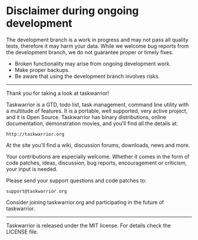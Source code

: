 # Disclaimer during ongoing development

The development branch is a work in progress and may not pass all quality tests,
therefore it may harm your data.  While we welcome bug reports from the
development branch, we do not guarantee proper or timely fixes.

- Broken functionality may arise from ongoing development work.
- Make proper backups.
- Be aware that using the development branch involves risks.

---

Thank you for taking a look at taskwarrior!

Taskwarrior is a GTD, todo list, task management, command line utility with a
multitude of features.  It is a portable, well supported, very active project,
and it is Open Source.  Taskwarrior has binary distributions, online
documentation, demonstration movies, and you'll find all the details at:

    http://taskwarrior.org

At the site you'll find a wiki, discussion forums, downloads, news and more.

Your contributions are especially welcome.  Whether it comes in the form of
code patches, ideas, discussion, bug reports, encouragement or criticism, your
input is needed.

Please send your support questions and code patches to:

    support@taskwarrior.org

Consider joining taskwarrior.org and participating in the future of taskwarrior.

---

Taskwarrior is released under the MIT license. For details check the LICENSE
file.

